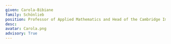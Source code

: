 ```yaml
---
given: Carola-Bibiane
family: Schönlieb
position: Professor of Applied Mathematics and Head of the Cambridge Image Analysis (CIA) Group 
desc:
avatar: Carola.png
advisory: True
---
```


